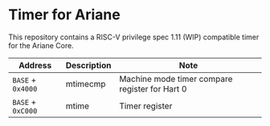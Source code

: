 # Timer for Ariane

This repository contains a RISC-V privilege spec 1.11 (WIP) compatible timer for the Ariane Core.

|      Address      | Description |                      Note                      |
|-------------------|-------------|------------------------------------------------|
| `BASE` + `0x4000` | mtimecmp    | Machine mode timer compare register for Hart 0 |
| `BASE` + `0xC000` | mtime       | Timer register                                 |
